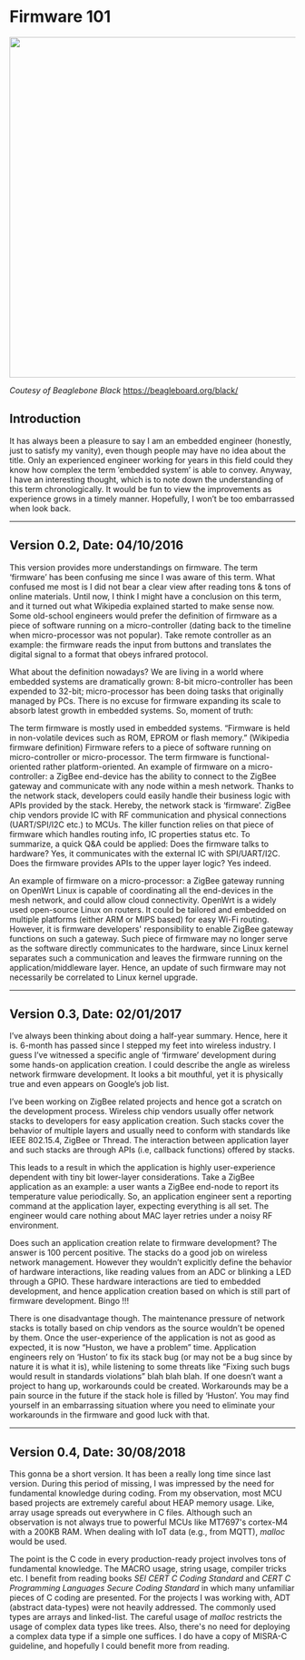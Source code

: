 # Firmware 101

<img src="http://www.element14.com/community/servlet/JiveServlet/showImage/2-84952-167466/bbb-top-white.png" width="600">

*Coutesy of Beaglebone Black* <https://beagleboard.org/black/>

## Introduction

It has always been a pleasure to say I am an embedded engineer (honestly, just to satisfy my vanity), even though people may have no idea about the title. Only an experienced engineer working for years in this field could they know how complex the term ’embedded system’ is able to convey. Anyway, I have an interesting thought, which is to note down the understanding of this term chronologically. It would be fun to view the improvements as experience grows in a timely manner. Hopefully, I won’t be too embarrassed when look back.

***

## Version 0.2, Date: 04/10/2016

This version provides more understandings on firmware. The term ‘firmware’ has been confusing me since I was aware of this term. What confused me most is I did not bear a clear view after reading tons & tons of online materials. Until now, I think I might have a conclusion on this term, and it turned out what Wikipedia explained started to make sense now. Some old-school engineers would prefer the definition of firmware as a piece of software running on a micro-controller (dating back to the timeline when micro-processor was not popular). Take remote controller as an example: the firmware reads the input from buttons and translates the digital signal to a format that obeys infrared protocol.

What about the definition nowadays? We are living in a world where embedded systems are dramatically grown: 8-bit micro-controller has been expended to 32-bit; micro-processor has been doing tasks that originally managed by PCs. There is no excuse for firmware expanding its scale to absorb latest growth in embedded systems. So, moment of truth:

The term firmware is mostly used in embedded systems. “Firmware is held in non-volatile devices such as ROM, EPROM or flash memory.” (Wikipedia firmware definition) Firmware refers to a piece of software running on micro-controller or micro-processor.
The term firmware is functional-oriented rather platform-oriented. An example of firmware on a micro-controller: a ZigBee end-device has the ability to connect to the ZigBee gateway and communicate with any node within a mesh network. Thanks to the network stack, developers could easily handle their business logic with APIs provided by the stack. Hereby, the network stack is ‘firmware’. ZigBee chip vendors provide IC with RF communication and physical connections (UART/SPI/I2C etc.) to MCUs. The killer function relies on that piece of firmware which handles routing info, IC properties status etc. To summarize, a quick Q&A could be applied: Does the firmware talks to hardware? Yes, it communicates with the external IC with SPI/UART/I2C. Does the firmware provides APIs to the upper layer logic? Yes indeed.

An example of firmware on a micro-processor: a ZigBee gateway running on OpenWrt Linux is capable of coordinating all the end-devices in the mesh network, and could allow cloud connectivity. OpenWrt is a widely used open-source Linux on routers. It could be tailored and embedded on multiple platforms (either ARM or MIPS based) for easy Wi-Fi routing. However, it is firmware developers' responsibility to enable ZigBee gateway functions on such a gateway. Such piece of firmware may no longer serve as the software directly communicates to the hardware, since Linux kernel separates such a communication and leaves the firmware running on the application/middleware layer. Hence, an update of such firmware may not necessarily be correlated to Linux kernel upgrade.

***

## Version 0.3, Date: 02/01/2017

I’ve always been thinking about doing a half-year summary. Hence, here it is. 6-month has passed since I stepped my feet into wireless industry. I guess I’ve witnessed a specific angle of ‘firmware’ development during some hands-on application creation. I could describe the angle as wireless network firmware development. It looks a bit mouthful, yet it is physically true and even appears on Google’s job list.

I’ve been working on ZigBee related projects and hence got a scratch on the development process. Wireless chip vendors usually offer network stacks to developers for easy application creation. Such stacks cover the behavior of multiple layers and usually need to conform with standards like IEEE 802.15.4, ZigBee or Thread. The interaction between application layer and such stacks are through APIs (i.e, callback functions) offered by stacks.

This leads to a result in which the application is highly user-experience dependent with tiny bit lower-layer considerations. Take a ZigBee application as an example: a user wants a ZigBee end-node to report its temperature value periodically. So, an application engineer sent a reporting command at the application layer, expecting everything is all set. The engineer would care nothing about MAC layer retries under a noisy RF environment.

Does such an application creation relate to firmware development? The answer is 100 percent positive. The stacks do a good job on wireless network management. However they wouldn’t explicitly define the behavior of hardware interactions, like reading values from an ADC or blinking a LED through a GPIO. These hardware interactions are tied to embedded development, and hence application creation based on which is still part of firmware development. Bingo !!!

There is one disadvantage though. The maintenance pressure of network stacks is totally based on chip vendors as the source wouldn’t be opened by them. Once the user-experience of the application is not as good as expected, it is now “Huston, we have a problem” time. Application engineers rely on ‘Huston’ to fix its stack bug (or may not be a bug since by nature it is what it is), while listening to some threats like “Fixing such bugs would result in standards violations” blah blah blah. If one doesn’t want a project to hang up, workarounds could be created. Workarounds may be a pain source in the future if the stack hole is filled by ‘Huston’. You may find yourself in an embarrassing situation where you need to eliminate your workarounds in the firmware and  good luck with that.

***

## Version 0.4, Date: 30/08/2018

This gonna be a short version. It has been a really long time since last version. During this period of missing, I was impressed by the need for fundamental knowledge during coding. From my observation, most MCU based projects are extremely careful about HEAP memory usage. Like, array usage spreads out everywhere in C files. Although such an observation is not always true to powerful MCUs like MT7697's cortex-M4 with a 200KB RAM. When dealing with IoT data (e.g., from MQTT), *malloc* would be used.

The point is the C code in every production-ready project involves tons of fundamental knowledge. The MACRO usage, string usage, compiler tricks etc. I benefit from reading books *SEI CERT C Coding Standard* and *CERT C Programming Languages Secure Coding Standard* in which many unfamiliar pieces of C coding are presented. For the projects I was working with, ADT (abstract data-types) were not heavily addressed. The commonly used types are arrays and linked-list. The careful usage of *malloc* restricts the usage of complex data types like trees. Also, there's no need for deploying a complex data type if a simple one suffices. I do have a copy of MISRA-C guideline, and hopefully I could benefit more from reading.
